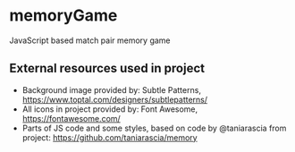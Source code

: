 # memoryGame
JavaScript based match pair memory game

## External resources used in project

* Background image provided by: Subtle Patterns, https://www.toptal.com/designers/subtlepatterns/
* All icons in project provided by: Font Awesome, https://fontawesome.com/
* Parts of JS code and some styles, based on code by @taniarascia from project: https://github.com/taniarascia/memory
